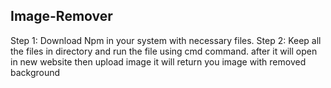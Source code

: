 ## Image-Remover
Step 1: Download Npm in your system with necessary files.
Step 2: Keep all the files in directory and run the file using cmd command.
after it will open in new website then upload image it will return you image with removed background
